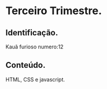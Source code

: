 #  Terceiro Trimestre.

## Identificação.
Kauã furioso     numero:12

## Conteúdo.
HTML, CSS e javascript.
